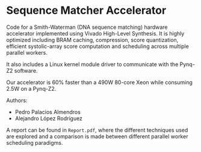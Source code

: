 # Sequence Matcher Accelerator

Code for a Smith-Waterman (DNA sequence matching) hardware accelerator implemented using Vivado High-Level Synthesis. It is highly optimized including BRAM caching, compression, score quantization, efficient systolic-array score computation and scheduling across multiple parallel workers.

It also includes a Linux kernel module driver to communicate with the Pynq-Z2 software.

Our accelerator is 60% faster than a 490W 80-core Xeon while consuming 2.5W on a Pynq-Z2.

Authors:
- Pedro Palacios Almendros
- Alejandro López Rodríguez

A report can be found in `Report.pdf`, where the different techniques used are explored and a comparison is made between different parallel worker scheduling paradigms.
